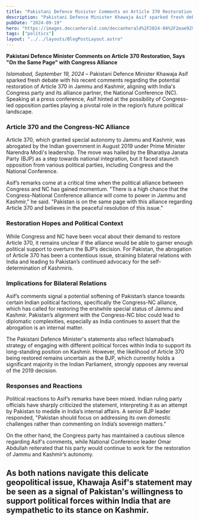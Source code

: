 ```yaml
---
title: "Pakistani Defence Minister Comments on Article 370 Restoration, Says On the Same Page with Congress Alliance"
description: "Pakistani Defence Minister Khawaja Asif sparked fresh debate with his recent comments regarding the potential restoration of Article 370 in Jammu and Kashmir"
pubDate: "2024-09-19"
hero: "https://images.deccanherald.com/deccanherald%2F2024-04%2F2eae9299-0d7b-47d5-93a1-d0e82441ef90%2F666765_1563816001.jpg?rect=0%2C0%2C1000%2C563&auto=format%2Ccompress&fmt=webp&fit=max&w=1200"
tags: ["politics"]
layout: "../../layouts/BlogPostLayout.astro"
---
```

**Pakistani Defence Minister Comments on Article 370 Restoration, Says "On the Same Page" with Congress Alliance**

*Islamabad, September 19, 2024* – Pakistani Defence Minister Khawaja Asif sparked fresh debate with his recent comments regarding the potential restoration of Article 370 in Jammu and Kashmir, aligning with India's Congress party and its alliance partner, the National Conference (NC). Speaking at a press conference, Asif hinted at the possibility of Congress-led opposition parties playing a pivotal role in the region’s future political landscape.

### **Article 370 and the Congress-NC Alliance**
Article 370, which granted special autonomy to Jammu and Kashmir, was abrogated by the Indian government in August 2019 under Prime Minister Narendra Modi's leadership. The move was hailed by the Bharatiya Janata Party (BJP) as a step towards national integration, but it faced staunch opposition from various political parties, including Congress and the National Conference.

Asif’s remarks come at a critical time when the political alliance between Congress and NC has gained momentum. "There is a high chance that the Congress-National Conference alliance will come to power in Jammu and Kashmir," he said. "Pakistan is on the same page with this alliance regarding Article 370 and believes in the peaceful resolution of this issue."

### **Restoration Hopes and Political Context**
While Congress and NC have been vocal about their demand to restore Article 370, it remains unclear if the alliance would be able to garner enough political support to overturn the BJP’s decision. For Pakistan, the abrogation of Article 370 has been a contentious issue, straining bilateral relations with India and leading to Pakistan’s continued advocacy for the self-determination of Kashmiris.

### **Implications for Bilateral Relations**
Asif’s comments signal a potential softening of Pakistan’s stance towards certain Indian political factions, specifically the Congress-NC alliance, which has called for restoring the erstwhile special status of Jammu and Kashmir. Pakistan’s alignment with the Congress-NC bloc could lead to diplomatic complexities, especially as India continues to assert that the abrogation is an internal matter.

The Pakistani Defence Minister's statements also reflect Islamabad’s strategy of engaging with different political forces within India to support its long-standing position on Kashmir. However, the likelihood of Article 370 being restored remains uncertain as the BJP, which currently holds a significant majority in the Indian Parliament, strongly opposes any reversal of the 2019 decision.

### **Responses and Reactions**
Political reactions to Asif’s remarks have been mixed. Indian ruling party officials have sharply criticized the statement, interpreting it as an attempt by Pakistan to meddle in India’s internal affairs. A senior BJP leader responded, "Pakistan should focus on addressing its own domestic challenges rather than commenting on India’s sovereign matters."

On the other hand, the Congress party has maintained a cautious silence regarding Asif's comments, while National Conference leader Omar Abdullah reiterated that his party would continue to work for the restoration of Jammu and Kashmir’s autonomy.

As both nations navigate this delicate geopolitical issue, Khawaja Asif's statement may be seen as a signal of Pakistan's willingness to support political forces within India that are sympathetic to its stance on Kashmir.
---